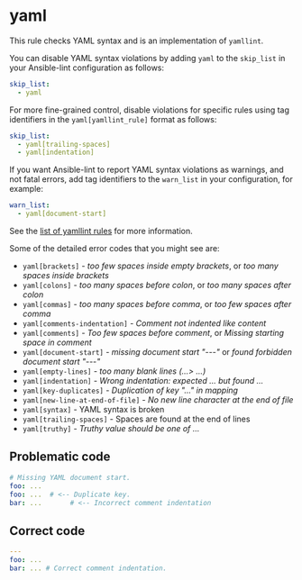 # yaml

This rule checks YAML syntax and is an implementation of `yamllint`.

You can disable YAML syntax violations by adding `yaml` to the `skip_list`
in your Ansible-lint configuration as follows:

```yaml
skip_list:
  - yaml
```

For more fine-grained control, disable violations for specific rules using tag
identifiers in the `yaml[yamllint_rule]` format as follows:

```yaml
skip_list:
  - yaml[trailing-spaces]
  - yaml[indentation]
```

If you want Ansible-lint to report YAML syntax violations as warnings, and not
fatal errors, add tag identifiers to the `warn_list` in your configuration, for example:

```yaml
warn_list:
  - yaml[document-start]
```

See the [list of yamllint rules](https://yamllint.readthedocs.io/en/stable/rules.html) for more information.

Some of the detailed error codes that you might see are:

- `yaml[brackets]` - _too few spaces inside empty brackets_, or _too many spaces inside brackets_
- `yaml[colons]` - _too many spaces before colon_, or _too many spaces after colon_
- `yaml[commas]` - _too many spaces before comma_, or _too few spaces after comma_
- `yaml[comments-indentation]` - _Comment not indented like content_
- `yaml[comments]` - _Too few spaces before comment_, or _Missing starting space in comment_
- `yaml[document-start]` - _missing document start "---"_ or _found forbidden document start "---"_
- `yaml[empty-lines]` - _too many blank lines (...> ...)_
- `yaml[indentation]` - _Wrong indentation: expected ... but found ..._
- `yaml[key-duplicates]` - _Duplication of key "..." in mapping_
- `yaml[new-line-at-end-of-file]` - _No new line character at the end of file_
- `yaml[syntax]` - YAML syntax is broken
- `yaml[trailing-spaces]` - Spaces are found at the end of lines
- `yaml[truthy]` - _Truthy value should be one of ..._

## Problematic code

```yaml
# Missing YAML document start.
foo: ...
foo: ...  # <-- Duplicate key.
bar: ...       # <-- Incorrect comment indentation
```

## Correct code

```yaml
---
foo: ...
bar: ... # Correct comment indentation.
```

